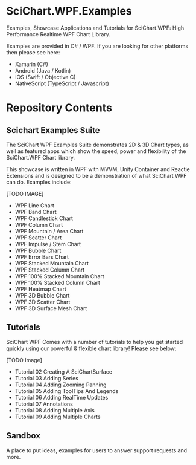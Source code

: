 # SciChart.WPF.Examples

Examples, Showcase Applications and Tutorials for SciChart.WPF: High Performance Realtime WPF Chart Library. 

Examples are provided in C# / WPF. If you are looking for other platforms then please see here:

* Xamarin (C#)
* Android (Java / Kotlin)
* iOS (Swift / Objective C)
* NativeScript (TypeScript / Javascript)

# Repository Contents

## Scichart Examples Suite

The SciChart WPF Examples Suite demonstrates 2D & 3D Chart types, as well as featured apps which show the speed, power and flexibility of the SciChart.WPF Chart library. 

This showcase is written in WPF with MVVM, Unity Container and Reactie Extensions and is designed to be a demonstration of what SciChart WPF can do. Examples include:

[TODO IMAGE]

* WPF Line Chart 
* WPF Band Chart 
* WPF Candlestick Chart 
* WPF Column Chart
* WPF Mountain / Area Chart 
* WPF Scatter Chart 
* WPF Impulse / Stem Chart 
* WPF Bubble Chart
* WPF Error Bars Chart 
* WPF Stacked Mountain Chart 
* WPF Stacked Column Chart
* WPF 100% Stacked Mountain Chart 
* WPF 100% Stacked Column Chart
* WPF Heatmap Chart 
* WPF 3D Bubble Chart
* WPF 3D Scatter Chart 
* WPF 3D Surface Mesh Chart 

## Tutorials 

SciChart WPF Comes with a number of tutorials to help you get started quickly using our powerful & flexible chart library! Please see below:

[TODO Image]

* Tutorial 02 Creating A SciChartSurface
* Tutorial 03 Adding Series
* Tutorial 04 Adding Zooming Panning
* Tutorial 05 Adding ToolTips And Legends
* Tutorial 06 Adding RealTime Updates
* Tutorial 07 Annotations 
* Tutorial 08 Adding Multiple Axis 
* Tutorial 09 Adding Multiple Charts

## Sandbox 

A place to put ideas, examples for users to answer support requests and more. 
